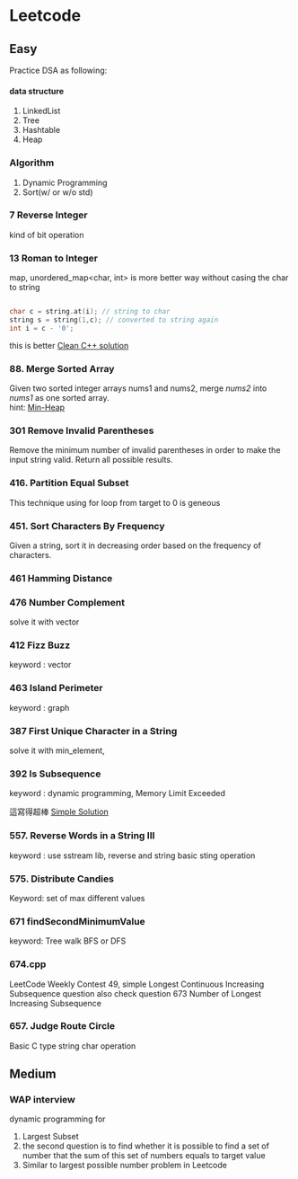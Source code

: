# Leetcode

## Easy

Practice DSA as following:

#### data structure
1. LinkedList
2. Tree
3. Hashtable
4. Heap

### Algorithm
1. Dynamic Programming
2. Sort(w/ or w/o std)


### 7 Reverse Integer
kind of bit operation

### 13 Roman to Integer
map, unordered_map<char, int> is more better way without casing the char to string
```cpp

char c = string.at(i); // string to char
string s = string(1,c); // converted to string again
int i = c - '0';

```

this is better [Clean C++ solution](https://leetcode.com/problems/roman-to-integer/discuss/ "C++ clean solution")

### 88. Merge Sorted Array   
Given two sorted integer arrays nums1 and nums2, merge *nums2* into *nums1* as one sorted array.  
hint: [Min-Heap](http://yuweiichen.com/merge-two-array/ "MergeSortedArray")
 
### 301 Remove Invalid Parentheses

Remove the minimum number of invalid parentheses in order to make the input string valid. Return all possible results.

### 416. Partition Equal Subset

This technique using for loop from target to 0 is geneous

### 451. Sort Characters By Frequency  
Given a string, sort it in decreasing order based on the frequency of characters.  

### 461 Hamming Distance

### 476 Number Complement
solve it with vector<int>

### 412 Fizz Buzz
keyword : vector<string>  


### 463 Island Perimeter  
keyword : graph

### 387 First Unique Character in a String
solve it with min_element, <climits>  

### 392 Is Subsequence
keyword : dynamic programming, Memory Limit Exceeded

這寫得超棒 [Simple Solution](https://discuss.leetcode.com/topic/58078/simple-c-code-as-well-as-the-followup-solution)

### 557. Reverse Words in a String III  
keyword : use sstream lib, reverse and string basic sting operation  

### 575. Distribute Candies
Keyword: set of max different values

### 671 findSecondMinimumValue

keyword: Tree walk BFS or DFS

### 674.cpp

LeetCode Weekly Contest 49, simple Longest Continuous Increasing Subsequence question
also check question 673 Number of Longest Increasing Subsequence

### 657. Judge Route Circle

Basic C type string char operation

## Medium

### WAP interview

dynamic programming for 
1. Largest Subset
2. the second question is to find whether it is possible to find a set of number that the sum of this set of numbers equals to target value
3. Similar to largest possible number problem in Leetcode